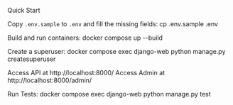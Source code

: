 Quick Start

Copy `.env.sample` to `.env` and fill the missing fields:
cp .env.sample .env

Build and run containers:
docker compose up --build

Create a superuser:
docker compose exec django-web python manage.py createsuperuser

Access API at http://localhost:8000/
Access Admin at http://localhost:8000/admin/

Run Tests:
docker compose exec django-web python manage.py test

